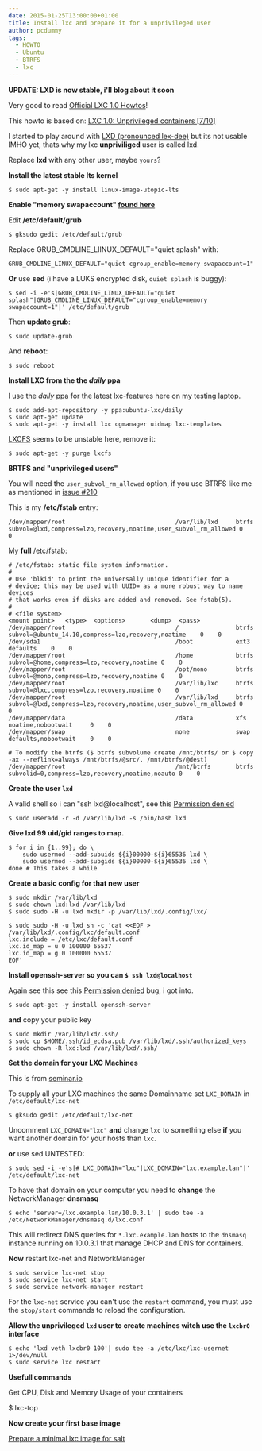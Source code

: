 ```yaml
---
date: 2015-01-25T13:00:00+01:00
title: Install lxc and prepare it for a unprivileged user
author: pcdummy
tags:
  - HOWTO
  - Ubuntu
  - BTRFS
  - lxc
---
```

**UPDATE: LXD is now stable, i'll blog about it soon**

Very good to read [Official LXC 1.0 Howtos](https://www.stgraber.org/2013/12/20/lxc-1-0-blog-post-series/)!

This howto is based on: [LXC 1.0: Unprivileged containers [7/10]](https://www.stgraber.org/2014/01/17/lxc-1-0-unprivileged-containers/)

I started to play around with [LXD (pronounced lex-dee)](https://github.com/lxc/lxd) but its not usable IMHO yet, thats why my lxc **unpriviliged** user is called lxd.

Replace **lxd** with any other user, maybe ```yours```? <!--more-->

**Install the latest stable lts kernel**

    $ sudo apt-get -y install linux-image-utopic-lts

**Enable "memory swapaccount" [found here](http://www.flockport.com/start/)**

Edit **/etc/default/grub**

    $ gksudo gedit /etc/default/grub

Replace GRUB_CMDLINE_LIINUX_DEFAULT="quiet splash" with:

    GRUB_CMDLINE_LINUX_DEFAULT="quiet cgroup_enable=memory swapaccount=1"

**Or** use **sed** (i have a LUKS encrypted disk, ```quiet splash``` is buggy):

    $ sed -i -e's|GRUB_CMDLINE_LINUX_DEFAULT="quiet splash"|GRUB_CMDLINE_LINUX_DEFAULT="cgroup_enable=memory swapaccount=1"|' /etc/default/grub


Then **update grub**:

    $ sudo update-grub

And **reboot**:

    $ sudo reboot

**Install LXC from the the *daily* ppa**

I use the *daily* ppa for the latest lxc-features here on my testing laptop.

    $ sudo add-apt-repository -y ppa:ubuntu-lxc/daily
    $ sudo apt-get update
    $ sudo apt-get -y install lxc cgmanager uidmap lxc-templates

[LXCFS](https://linuxcontainers.org/lxcfs/introduction/) seems to be unstable here, remove it:

    $ sudo apt-get -y purge lxcfs

**BRTFS and "unprivileged users"**

You will need the ```user_subvol_rm_allowed``` option, if you use BTRFS like me as mentioned in [issue #210](https://github.com/lxc/lxc/issues/210)

This is my **/etc/fstab** entry:

    /dev/mapper/root                               /var/lib/lxd     btrfs    subvol=@lxd,compress=lzo,recovery,noatime,user_subvol_rm_allowed 0    0

My **full** /etc/fstab:

    # /etc/fstab: static file system information.
    #
    # Use 'blkid' to print the universally unique identifier for a
    # device; this may be used with UUID= as a more robust way to name devices
    # that works even if disks are added and removed. See fstab(5).
    #
    # <file system>                                                         <mount point>   <type>  <options>       <dump>  <pass>
    /dev/mapper/root                               /                btrfs    subvol=@ubuntu_14.10,compress=lzo,recovery,noatime    0    0
    /dev/sda1                                      /boot            ext3    defaults    0    0
    /dev/mapper/root                               /home            btrfs    subvol=@home,compress=lzo,recovery,noatime 0    0
    /dev/mapper/root                               /opt/mono        btrfs    subvol=@mono,compress=lzo,recovery,noatime 0    0
    /dev/mapper/root                               /var/lib/lxc     btrfs    subvol=@lxc,compress=lzo,recovery,noatime 0    0
    /dev/mapper/root                               /var/lib/lxd     btrfs    subvol=@lxd,compress=lzo,recovery,noatime,user_subvol_rm_allowed 0    0
    /dev/mapper/data                               /data            xfs      noatime,nobootwait     0    0
    /dev/mapper/swap                               none             swap     defaults,nobootwait    0    0

    # To modify the btrfs ($ btrfs subvolume create /mnt/btrfs/ or $ copy -ax --reflink=always /mnt/btrfs/@src/. /mnt/btrfs/@dest)
    /dev/mapper/root                               /mnt/btrfs       btrfs    subvolid=0,compress=lzo,recovery,noatime,noauto 0    0

**Create the user ```lxd```**

A valid shell so i can "ssh lxd@localhost", see this [Permission denied](https://www.stgraber.org/2014/01/17/lxc-1-0-unprivileged-containers/#comment-183371)

    $ sudo useradd -r -d /var/lib/lxd -s /bin/bash lxd

**Give lxd 99 uid/gid ranges to map.**

    $ for i in {1..99}; do \
    	sudo usermod --add-subuids ${i}00000-${i}65536 lxd \
    	sudo usermod --add-subgids ${i}00000-${i}65536 lxd \
    done # This takes a while

**Create a basic config for that new user**

    $ sudo mkdir /var/lib/lxd
    $ sudo chown lxd:lxd /var/lib/lxd
    $ sudo sudo -H -u lxd mkdir -p /var/lib/lxd/.config/lxc/

    $ sudo sudo -H -u lxd sh -c 'cat <<EOF > /var/lib/lxd/.config/lxc/default.conf
    lxc.include = /etc/lxc/default.conf
    lxc.id_map = u 0 100000 65537
    lxc.id_map = g 0 100000 65537
    EOF'


**Install openssh-server so you can ```$ ssh lxd@localhost```**

Again see this see this [Permission denied](https://www.stgraber.org/2014/01/17/lxc-1-0-unprivileged-containers/#comment-183371) bug, i got into.

    $ sudo apt-get -y install openssh-server

**and** copy your public key


    $ sudo mkdir /var/lib/lxd/.ssh/
    $ sudo cp $HOME/.ssh/id_ecdsa.pub /var/lib/lxd/.ssh/authorized_keys
    $ sudo chown -R lxd:lxd /var/lib/lxd/.ssh/

**Set the domain for your LXC Machines**

This is from [seminar.io](http://seminar.io/2014/07/27/dns-resolution-for-lxc-in-ubuntu-trusty/)

To supply all your LXC machines the same Domainname set ```LXC_DOMAIN``` in ```/etc/default/lxc-net```

    $ gksudo gedit /etc/default/lxc-net

Uncomment ```LXC_DOMAIN="lxc"``` **and** change ```lxc``` to something else **if** you want another domain for your hosts than ```lxc```.

**or** use sed UNTESTED:

    $ sudo sed -i -e's|# LXC_DOMAIN="lxc"|LXC_DOMAIN="lxc.example.lan"|' /etc/default/lxc-net

To have that domain on your computer you need to **change** the NetworkManager **dnsmasq**

    $ echo 'server=/lxc.example.lan/10.0.3.1' | sudo tee -a /etc/NetworkManager/dnsmasq.d/lxc.conf

This will redirect DNS queries for ```*.lxc.example.lan``` hosts to the ```dnsmasq``` instance running on 10.0.3.1 that manage DHCP and DNS for containers.

**Now** restart lxc-net and NetworkManager

    $ sudo service lxc-net stop
    $ sudo service lxc-net start
    $ sudo service network-manager restart

For the ```lxc-net``` service you can't use the ```restart``` command, you must use the ```stop/start``` commands to reload the configuration.

**Allow the unprivileged ```lxd``` user to create machines witch use the ```lxcbr0``` interface**

    $ echo 'lxd veth lxcbr0 100'| sudo tee -a /etc/lxc/lxc-usernet 1>/dev/null
    $ sudo service lxc restart

**Usefull commands**


  Get CPU, Disk and Memory Usage of your containers

  $ lxc-top

**Now create your first base image**

[Prepare a minimal lxc image for salt](/2015/01/25/ubuntu-lxc-image/)
